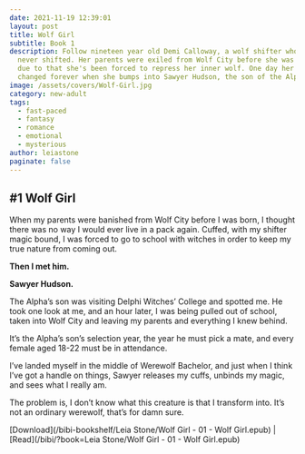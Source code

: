 ```yaml
---
date: 2021-11-19 12:39:01
layout: post
title: Wolf Girl
subtitle: Book 1
description: Follow nineteen year old Demi Calloway, a wolf shifter who has
  never shifted. Her parents were exiled from Wolf City before she was born and
  due to that she's been forced to repress her inner wolf. One day her life is
  changed forever when she bumps into Sawyer Hudson, the son of the Alpha
image: /assets/covers/Wolf-Girl.jpg
category: new-adult
tags:
  - fast-paced
  - fantasy
  - romance
  - emotional
  - mysterious
author: leiastone
paginate: false
---
```

## #1 Wolf Girl

When my parents were banished from Wolf City before I was born, I thought there was no way I would ever live in a pack again. Cuffed, with my shifter magic bound, I was forced to go to school with witches in order to keep my true nature from coming out.

**Then I met him.**

**Sawyer Hudson.**

The Alpha’s son was visiting Delphi Witches’ College and spotted me. He took one look at me, and an hour later, I was being pulled out of school, taken into Wolf City and leaving my parents and everything I knew behind.

It’s the Alpha’s son’s selection year, the year he must pick a mate, and every female aged 18-22 must be in attendance.

I’ve landed myself in the middle of Werewolf Bachelor, and just when I think I’ve got a handle on things, Sawyer releases my cuffs, unbinds my magic, and sees what I really am.

The problem is, I don’t know what this creature is that I transform into. It’s not an ordinary werewolf, that’s for damn sure.

[Download](/bibi-bookshelf/Leia Stone/Wolf Girl - 01 - Wolf Girl.epub) | [Read](/bibi/?book=Leia Stone/Wolf Girl - 01 - Wolf Girl.epub)
